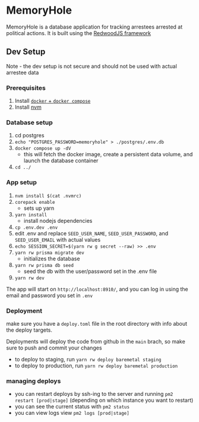 # MemoryHole

MemoryHole is a database application for tracking arrestees arrested at political actions. It is built using the [RedwoodJS framework](https://redwoodjs.com/)

## Dev Setup

Note - the dev setup is not secure and should not be used with actual arrestee data

### Prerequisites

1. Install [`docker` + `docker compose`](https://docs.docker.com/engine/install/)
2. Install [nvm](https://github.com/nvm-sh/nvm)

### Database setup

1. cd postgres
2. `echo "POSTGRES_PASSWORD=memoryhole" > ./postgres/.env.db`
3. `docker compose up -dV`
   - this will fetch the docker image, create a persistent data volume, and launch the database container
4. `cd ../`

### App setup

1. `nvm install $(cat .nvmrc)`
2. `corepack enable`
   - sets up yarn
3. `yarn install`
   - install nodejs dependencies
4. `cp .env.dev .env`
5. edit .env and replace `SEED_USER_NAME`, `SEED_USER_PASSWORD`, and `SEED_USER_EMAIL` with actual values
6. `echo SESSION_SECRET=$(yarn rw g secret --raw) >> .env`
7. `yarn rw prisma migrate dev`
   - initializes the database
8. `yarn rw prisma db seed`
   - seed the db with the user/password set in the .env file
9. `yarn rw dev`

The app will start on `http://localhost:8910/`, and you can log in using the email and password you set in `.env`

### Deployment

make sure you have a `deploy.toml` file in the root directory with info about the deploy targets.

Deployments will deploy the code from github in the `main` brach, so make sure to push and commit your changes

- to deploy to staging, run `yarn rw deploy baremetal staging`
- to deploy to production, run `yarn rw deploy baremetal production`

### managing deploys

- you can restart deploys by ssh-ing to the server and running `pm2 restart [prod|stage]` (depending on which instance you want to restart)
- you can see the current status with `pm2 status`
- you can view logs view `pm2 logs [prod|stage]`
